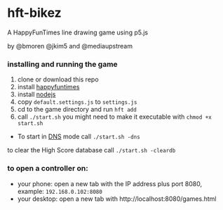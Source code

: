 # hft-bikez
A HappyFunTimes line drawing game using p5.js

by @bmoren @jkim5 and @mediaupstream

### installing and running the game

1. clone or download this repo
2. install [happyfuntimes](http://superhappyfuntimes.net/install)
3. install [nodejs](https://nodejs.org)
5. copy `default.settings.js` to `settings.js`
6. cd to the game directory and run `hft add`
7. call `./start.sh` you might need to make it executable with `chmod +x start.sh`
  - To start in [DNS](https://github.com/greggman/HappyFunTimes/blob/master/docs/network.md) mode call `./start.sh -dns`

to clear the High Score database call `./start.sh -cleardb`

### to open a controller on:
- your phone: open a new tab with the IP address plus port 8080, example: `192.168.0.102:8080`
- your desktop: open a new tab with http://localhost:8080/games.html
